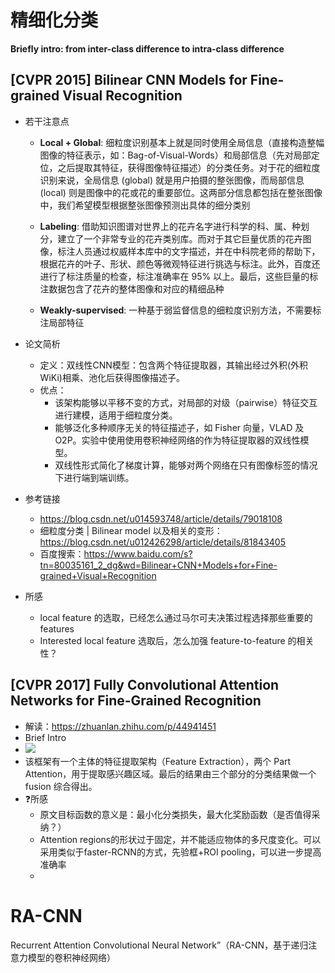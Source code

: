 # 精细化分类

 __Briefly intro: from inter-class difference to intra-class difference__
 
## [CVPR 2015]  Bilinear CNN Models for Fine-grained Visual Recognition

- 若干注意点
  - __Local + Global__: 细粒度识别基本上就是同时使用全局信息（直接构造整幅图像的特征表示，如：Bag-of-Visual-Words）和局部信息（先对局部定位，之后提取其特征，获得图像特征描述）的分类任务。对于花的细粒度识别来说，全局信息 (global) 就是用户拍摄的整张图像，而局部信息 (local) 则是图像中的花或花的重要部位。这两部分信息都包括在整张图像中，我们希望模型根据整张图像预测出具体的细分类别

  - __Labeling__: 借助知识图谱对世界上的花卉名字进行科学的科、属、种划分，建立了一个非常专业的花卉类别库。而对于其它巨量优质的花卉图像，标注人员通过权威样本库中的文字描述，并在中科院老师的帮助下，根据花卉的叶子、形状、颜色等微观特征进行挑选与标注。此外，百度还进行了标注质量的检查，标注准确率在 95% 以上。最后，这些巨量的标注数据包含了花卉的整体图像和对应的精细品种

  - __Weakly-supervised__: 一种基于弱监督信息的细粒度识别方法，不需要标注局部特征

- 论文简析
  - 定义：双线性CNN模型：包含两个特征提取器，其输出经过外积(外积WiKi)相乘、池化后获得图像描述子。
  - 优点： 
    - 该架构能够以平移不变的方式，对局部的对级（pairwise）特征交互进行建模，适用于细粒度分类。
    - 能够泛化多种顺序无关的特征描述子，如 Fisher 向量，VLAD 及 O2P。实验中使用使用卷积神经网络的作为特征提取器的双线性模型。
    - 双线性形式简化了梯度计算，能够对两个网络在只有图像标签的情况下进行端到端训练。
- 参考链接
  - https://blog.csdn.net/u014593748/article/details/79018108
  - 细粒度分类 | Bilinear model 以及相关的变形： https://blog.csdn.net/u012426298/article/details/81843405
  - 百度搜索：https://www.baidu.com/s?tn=80035161_2_dg&wd=Bilinear+CNN+Models+for+Fine-grained+Visual+Recognition
- 所感
  - local feature 的选取，已经怎么通过马尔可夫决策过程选择那些重要的 features
  - Interested local feature 选取后，怎么加强 feature-to-feature 的相关性？
  
## [CVPR 2017] Fully Convolutional Attention Networks for Fine-Grained Recognition
- 解读：https://zhuanlan.zhihu.com/p/44941451
- Brief Intro
 - ![](https://pic1.zhimg.com/80/v2-96d15d47bda67f52e8bb3be6716cd7e4_hd.jpg)
 - 该框架有一个主体的特征提取架构（Feature Extraction），两个 Part Attention，用于提取感兴趣区域。最后的结果由三个部分的分类结果做一个 fusion 综合得出。
- :question:所感
  - 原文目标函数的意义是：最小化分类损失，最大化奖励函数（是否值得采纳？）
  - Attention regions的形状过于固定，并不能适应物体的多尺度变化。可以采用类似于faster-RCNN的方式，先验框+ROI pooling，可以进一步提高准确率
  - 
# RA-CNN
Recurrent Attention Convolutional Neural Network”（RA-CNN，基于递归注意力模型的卷积神经网络）
